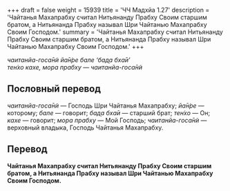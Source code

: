 +++
draft = false
weight = 15939
title = 'ЧЧ Мадхйа 1.27'
description = 'Чайтанья Махапрабху считал Нитьянанду Прабху Своим старшим братом, а Нитьянанда Прабху называл Шри Чайтанью Махапрабху Своим Господом.'
summary = 'Чайтанья Махапрабху считал Нитьянанду Прабху Своим старшим братом, а Нитьянанда Прабху называл Шри Чайтанью Махапрабху Своим Господом.'
+++

_чаитанйа-госа̄н̃и йа̄н̇ре бале ‘бад̣а бха̄и’  
тен̇хо кахе, мора прабху — чаитанйа-госа̄н̃и_

## Пословный перевод

_чаитанйа_\-_госа̄н̃и_ — Господь Шри Чайтанья Махапрабху; _йа̄н̇ре_ — которому; _бале_ — говорит; _бад̣а_ _бха̄и_ — старший брат; _тен̇хо_ — Он; _кахе_ — говорит; _мора_ _прабху_ — Мой Господь; _чаитанйа_\-_госа̄н̃и_ — верховный владыка, Господь Чайтанья Махапрабху.

## Перевод

**Чайтанья Махапрабху считал Нитьянанду Прабху Своим старшим братом, а Нитьянанда Прабху называл Шри Чайтанью Махапрабху Своим Господом.**
